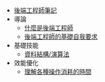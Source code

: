 * [後端工程師筆記](/)
* 導論
  * [什麼是後端工程師](introduction.md)
  * [後端工程師的基礎自我要求](basic_requirements.md)
* 基礎技能
  * [資料結構/演算法](data_structures_and_algorithms/)
* 效能優化
  * [理解各種操作消耗的時間](optimization/operation-costs.md)